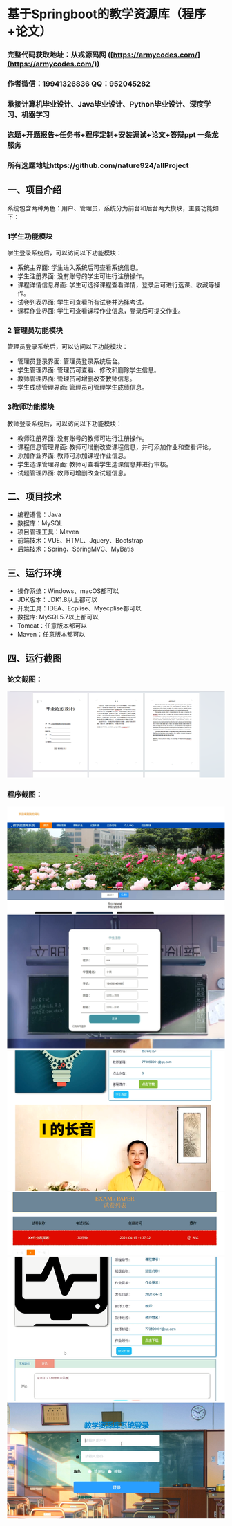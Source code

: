 基于Springboot的教学资源库（程序+论文）
=
### 完整代码获取地址：从戎源码网 ([https://armycodes.com/](https://armycodes.com/))
### 作者微信：19941326836  QQ：952045282 
### 承接计算机毕业设计、Java毕业设计、Python毕业设计、深度学习、机器学习
### 选题+开题报告+任务书+程序定制+安装调试+论文+答辩ppt 一条龙服务
### 所有选题地址https://github.com/nature924/allProject

一、项目介绍
---
系统包含两种角色：用户、管理员，系统分为前台和后台两大模块，主要功能如下：

### 1学生功能模块
学生登录系统后，可以访问以下功能模块：

- 系统主界面: 学生进入系统后可查看系统信息。
- 学生注册界面: 没有账号的学生可进行注册操作。
- 课程详情信息界面: 学生可选择课程查看详情，登录后可进行选课、收藏等操作。
- 试卷列表界面: 学生可查看所有试卷并选择考试。
- 课程作业界面: 学生可查看课程作业信息，登录后可提交作业。

### 2 管理员功能模块
管理员登录系统后，可以访问以下功能模块：

- 管理员登录界面: 管理员登录系统后台。
- 学生管理界面: 管理员可查看、修改和删除学生信息。
- 教师管理界面: 管理员可增删改查教师信息。
- 学生成绩管理界面: 管理员可管理学生成绩信息。

### 3教师功能模块
教师登录系统后，可以访问以下功能模块：

- 教师注册界面: 没有账号的教师可进行注册操作。
- 课程信息管理界面: 教师可增删改查课程信息，并可添加作业和查看评论。
- 添加作业界面: 教师可添加课程作业信息。
- 学生选课管理界面: 教师可查看学生选课信息并进行审核。
- 试题管理界面: 教师可增删改查试题信息。





二、项目技术
---
- 编程语言：Java
- 数据库：MySQL
- 项目管理工具：Maven
- 前端技术：VUE、HTML、Jquery、Bootstrap
- 后端技术：Spring、SpringMVC、MyBatis

三、运行环境
---
- 操作系统：Windows、macOS都可以
- JDK版本：JDK1.8以上都可以
- 开发工具：IDEA、Ecplise、Myecplise都可以
- 数据库: MySQL5.7以上都可以
- Tomcat：任意版本都可以
- Maven：任意版本都可以

四、运行截图
---
### 论文截图：
![image/1.png](limage/1.png)

### 程序截图：
![image/1.png](image/1.png)
![image/1.png](image/2.png)
![image/1.png](image/3.png)
![image/1.png](image/4.png)
![image/1.png](image/5.png)
![image/1.png](image/6.png)



